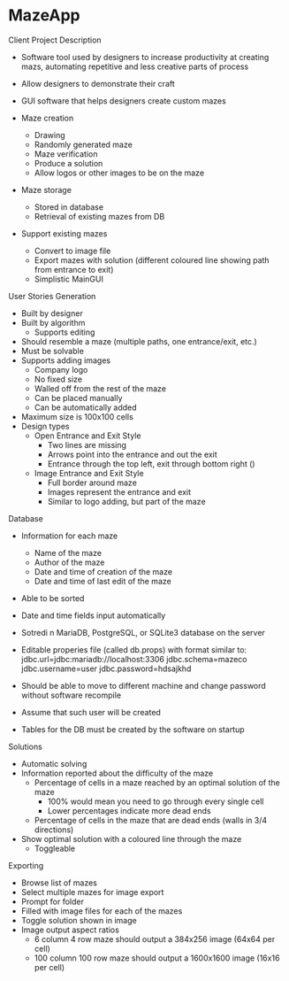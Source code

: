 # MazeApp

Client Project Description
- Software tool used by designers to increase productivity at creating mazs, automating repetitive and less creative parts of process
- Allow designers to demonstrate their craft
- GUI software that helps designers create custom mazes

- Maze creation
    - Drawing
    - Randomly generated maze
    - Maze verification
    - Produce a solution
    - Allow logos or other images to be on the maze
- Maze storage
    - Stored in database
    - Retrieval of existing mazes from DB
- Support existing mazes
    - Convert to image file
    - Export mazes with solution (different coloured line showing path from entrance to exit)
    - Simplistic MainGUI

User Stories
Generation
- Built by designer
- Built by algorithm
    - Supports editing
- Should resemble a maze (multiple paths, one entrance/exit, etc.)
- Must be solvable
- Supports adding images
    - Company logo
    - No fixed size
    - Walled off from the rest of the maze
    - Can be placed manually
    - Can be automatically added
- Maximum size is 100x100 cells
- Design types
    - Open Entrance and Exit Style
        - Two lines are missing
        - Arrows point into the entrance and out the exit
        - Entrance through the top left, exit through bottom right ()
    - Image Entrance and Exit Style
        - Full border around maze
        - Images represent the entrance and exit
        - Similar to logo adding, but part of the maze

Database
- Information for each maze
    - Name of the maze
    - Author of the maze
    - Date and time of creation of the maze
    - Date and time of last edit of the maze
- Able to be sorted
- Date and time fields input automatically
- Sotredi n MariaDB, PostgreSQL, or SQLite3 database on the server
- Editable properies file (called db.props) with format similar to:
jdbc.url=jdbc:mariadb://localhost:3306
jdbc.schema=mazeco
jdbc.username=user
jdbc.password=hdsajkhd

- Should be able to move to different machine and change password without software recompile
- Assume that such user will be created
- Tables for the DB must be created by the software on startup

Solutions
- Automatic solving
- Information reported about the difficulty of the maze
    - Percentage of cells in a maze reached by an optimal solution of the maze
        - 100% would mean you need to go through every single cell
        - Lower percentages indicate more dead ends
    - Percentage of cells in the maze that are dead ends (walls in 3/4 directions)
- Show optimal solution with a coloured line through the maze
    - Toggleable

Exporting
- Browse list of mazes
- Select multiple mazes for image export
- Prompt for folder
- Filled with image files for each of the mazes
- Toggle solution shown in image
- Image output aspect ratios
    - 6 column 4 row maze should output a 384x256 image (64x64 per cell)
    - 100 column 100 row maze should output a 1600x1600 image (16x16 per cell)
